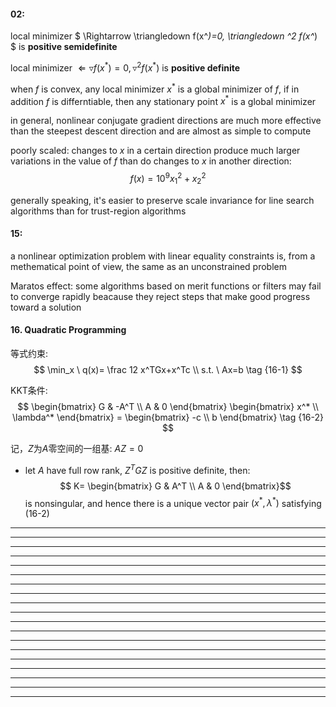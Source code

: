 #### 02:

local minimizer $ \Rightarrow \triangledown f(x^*)=0, \triangledown ^2 f(x^*) $ is **positive semidefinite**

local minimizer $\Leftarrow \triangledown f(x^*)=0, \triangledown ^2 f(x^*)$ is **positive definite**

when $f$ is convex, any local minimizer $x^*$ is a global minimizer of $f$, if in addition $f$ is differntiable, then any stationary point $x^*$ is a global minimizer

in general, nonlinear conjugate gradient directions are much more effective than the steepest descent direction and are almost as simple to compute

poorly scaled: changes to *x* in a certain direction produce much larger variations in the value of *f* than do changes to *x* in another direction:
$$ f(x) = 10^9x_1^2+x_2^2 $$

generally speaking, it's easier to preserve scale invariance for line search algorithms than for trust-region algorithms

#### 15:

a nonlinear optimization problem with linear equality constraints is, from a methematical point of view, the same as an unconstrained problem

Maratos effect: some algorithms based on merit functions or filters may fail to converge rapidly beacause they reject steps that make good progress toward a solution

#### 16. Quadratic Programming

等式约束:
$$ \min_x \ q(x)= \frac 12 x^TGx+x^Tc \\
s.t. \ Ax=b
\tag {16-1}
$$

KKT条件:
$$ \begin{bmatrix} G & -A^T \\ A & 0 \end{bmatrix}
\begin{bmatrix} x^* \\ \lambda^* \end{bmatrix} = \begin{bmatrix} -c \\ b \end{bmatrix}
\tag {16-2}
$$

记，$Z$为$A$零空间的一组基: $AZ=0$
* let $A$ have full row rank, $Z^TGZ$ is positive definite, then:
$$ K= \begin{bmatrix} G & A^T \\ A & 0 \end{bmatrix}$$
is nonsingular, and hence there is a unique vector pair $(x^*, \lambda^*)$ satisfying (16-2)



























---
---
---
---
---
---
---
---
---
---
---
---
---
---
---
---
---
---
---

